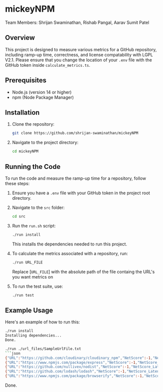 # mickeyNPM

Team Members: Shrijan Swaminathan, Rishab Pangal, Aarav Sumit Patel

## Overview

This project is designed to measure various metrics for a GitHub repository, including ramp-up time, correctness, and license compatability with
LGPL V2.1. Please ensure that you change the location of your `.env` file with the GitHub token inside `calculate_metrics.ts`.

## Prerequisites

- Node.js (version 14 or higher)
- npm (Node Package Manager)

## Installation

1. Clone the repository:

   ```sh
   git clone https://github.com/shrijan-swaminathan/mickeyNPM
   ```

2. Navigate to the project directory:

   ```sh
   cd mickeyNPM
   ```

## Running the Code

To run the code and measure the ramp-up time for a repository, follow these steps:

1. Ensure you have a `.env` file with your GitHub token in the project root directory.

2. Navigate to the `src` folder:

   ```sh
   cd src
   ```

3. Run the `run.sh` script:

   ```sh
   ./run install
   ```

   This installs the dependencies needed to run this project.

4. To calculate the metrics associated with a repository, run:

   ```sh
   ./run URL_FILE
   ```

   Replace [`URL_FILE`] with the absolute path of the file containg the URL's you
   want metrics on

5. To run the test suite, use:

   ```sh
   ./run test
   ```

## Example Usage

Here's an example of how to run this:

````sh
./run install
Installing dependencies...
Done.

./run ./url_files/SampleUrlFile.txt
```json
{"URL":"https://github.com/cloudinary/cloudinary_npm","NetScore":-1,"NetScore_Latency":-1,"RampUp":-1,"RampUp_Latency":-1,"Correctness":0.675,"Correctness_Latency":0.633,"BusFactor":-1,"BusFactor_Latency":-1,"ResponsiveMaintainer":0.3,"ResponsiveMaintainer_Latency":0.412,"License":1,"License_Latency":0.414}
{"URL":"https://www.npmjs.com/package/express","NetScore":-1,"NetScore_Latency":-1,"RampUp":-1,"RampUp_Latency":-1,"Correctness":0.894,"Correctness_Latency":0.372,"BusFactor":-1,"BusFactor_Latency":-1,"ResponsiveMaintainer":0.3,"ResponsiveMaintainer_Latency":0.473,"License":1,"License_Latency":0.199}
{"URL":"https://github.com/nullivex/nodist","NetScore":-1,"NetScore_Latency":-1,"RampUp":-1,"RampUp_Latency":-1,"Correctness":0.569,"Correctness_Latency":0.458,"BusFactor":-1,"BusFactor_Latency":-1,"ResponsiveMaintainer":0.3,"ResponsiveMaintainer_Latency":0.509,"License":1,"License_Latency":0.176}
{"URL":"https://github.com/lodash/lodash","NetScore":-1,"NetScore_Latency":-1,"RampUp":-1,"RampUp_Latency":-1,"Correctness":0.345,"Correctness_Latency":0.246,"BusFactor":-1,"BusFactor_Latency":-1,"ResponsiveMaintainer":0.7,"ResponsiveMaintainer_Latency":0.51,"License":1,"License_Latency":0.244}
{"URL":"https://www.npmjs.com/package/browserify","NetScore":-1,"NetScore_Latency":-1,"RampUp":-1,"RampUp_Latency":-1,"Correctness":0.349,"Correctness_Latency":0.473,"BusFactor":-1,"BusFactor_Latency":-1,"ResponsiveMaintainer":0.3,"ResponsiveMaintainer_Latency":0.578,"License":1,"License_Latency":0.165}
````

Done.

```

```
